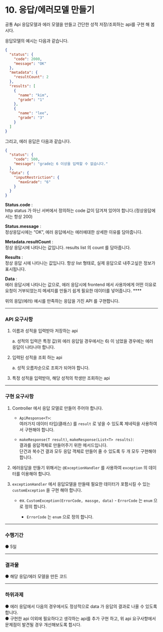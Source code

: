 # 10. 응답/에러모델 만들기

공통 Api 응답모델과 에러 모델을 만들고 간단한 성적 저장/조회하는 api를 구현 해 봅시다.

응답모델의 예시는 다음과 같습니다.
```json
{
  "status": {
    "code": 2000,
    "message": "OK"
  },
  "metadata": {
    "resultCount": 2
  },
  "results": [
    {
      "name": "kim",
      "grade": "1"
    },
    {
      "name": "lee",
      "grade": "3"
    }
  ]
}
```

그리고, 에러 응답은 다음과 같습니다.
```json
{
  "status": {
    "code": 500,
    "message": "grade는 6 이상을 입력할 수 없습니다."
  },
  "data": {
    "inputRestriction": {
      "maxGrade": "6"
    }
  }
}
```

**Status.code** :  
http status 가 아닌 서버에서 정의하는 code 값이 담겨져 있어야 합니다.(정상응답에서는 항상 200)

**Status.message** :  
정상응답시에는 “OK”, 에러 응답에서는 에러에대한 상세한 이유를 담아줍니다.

**Metadata.resultCount** :  
정상 응답시에 나타나는 값입니다. results list 의 count 를 담아줍니다.

**Results** :  
정상 응답 시에 나타나는 값입니다. 항상 list 형태로, 실제 응답으로 내주고싶은 정보가 표시됩니다.

**Data** :  
에러 응답시에 나타나는 값으로, 에러 응답시에 frontend 에서 사용자에게 어떤 이유로 요청이 거부되었는지 메세지를 만들기 쉽게 필요한 데이터를 넣어줍니다.  ****

위의 응답(에러) 예시를 만족하는 응답을 가진 API 를 구현합니다.

---
### API 요구사항

1. 이름과 성적을 입력받아 저장하는 api

   a. 성적의 입력은 특정 값(위 에러 응답일 경우에서는 6) 이 넘었을 경우에는 에러 응답이 나타나야 합니다.


2. 입력된 성적을 조회 하는 api

   a. 성적 오름차순으로 조회가 되어야 합니다.


3. 특정 성적을 입력받아, 해당 성적의 학생만 조회하는 api

---
### 구현 요구사항


1. Controller 에서 응답 모델로 만들어 주어야 합니다.

    - `ApiResponse<T>`:  
        여러가지 데이터 타입(클래스) 를 `result` 로 넣을 수 있도록 제네릭을 사용하여서 구현해야 합니다.
    
    - `makeResponse(T result)`, `makeResponse(List<T> results)`:  
        결과를 응답객체로 만들어주기 위한 메서드입니다.  
        단건과 복수건 결과 모두 응답 객체로 만들어 줄 수 있도록 두 개 모두 구현해야 합니다.


2. 에러응답을 만들기 위해서는 `@ExceptionHandler` 를 사용하여 `exception` 의 데이터를 이용해야 합니다.


3. `exceptionHandler` 에서 응답모델을 만들때 필요한 데이터가 포함시킬 수 있는 `customException` 을 구현 해야 합니다.

   - ex. `CustomException(ErrorCode, massge, data)` - `ErrorCode` 는 `enum` 으로 정의 합니다.

     - `ErrorCode` 는 `enum` 으로 정의 합니다.

---
### 수행기간

● 5일

---
### 결과물

● 해당 응답/에러 모델을 만든 코드

---
### 하위과제

● 에러 응답에서 다음의 경우에서도 정상적으로 data 가 응답의 결과로 나올 수 있도록 합니다.  
● 구현한 api 이외에 필요하다고 생각하는 api를 추가 구현 하고, 위 api 요구사항에서 문제점이 발견될 경우 개선해보도록 합시다.
